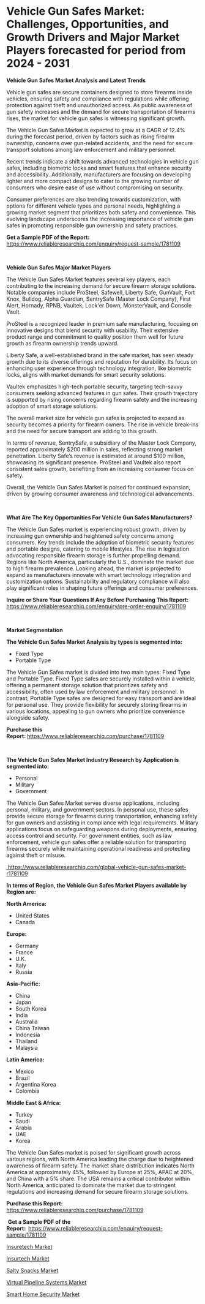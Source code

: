 <p><h1>Vehicle Gun Safes Market: Challenges, Opportunities, and Growth Drivers and Major Market Players forecasted for period from 2024 - 2031</h1></p><p><strong>Vehicle Gun Safes Market Analysis and Latest Trends</strong></p>
<p><p>Vehicle gun safes are secure containers designed to store firearms inside vehicles, ensuring safety and compliance with regulations while offering protection against theft and unauthorized access. As public awareness of gun safety increases and the demand for secure transportation of firearms rises, the market for vehicle gun safes is witnessing significant growth. </p><p>The Vehicle Gun Safes Market is expected to grow at a CAGR of 12.4% during the forecast period, driven by factors such as rising firearm ownership, concerns over gun-related accidents, and the need for secure transport solutions among law enforcement and military personnel. </p><p>Recent trends indicate a shift towards advanced technologies in vehicle gun safes, including biometric locks and smart features that enhance security and accessibility. Additionally, manufacturers are focusing on developing lighter and more compact designs to cater to the growing number of consumers who desire ease of use without compromising on security. </p><p>Consumer preferences are also trending towards customization, with options for different vehicle types and personal needs, highlighting a growing market segment that prioritizes both safety and convenience. This evolving landscape underscores the increasing importance of vehicle gun safes in promoting responsible gun ownership and safety practices.</p></p>
<p><strong>Get a Sample PDF of the Report:&nbsp;</strong> <a href="https://www.reliableresearchiq.com/enquiry/request-sample/1781109?utm_campaign=1834&utm_medium=2&utm_source=Github&utm_content=ia&utm_term=18122024&utm_id=vehicle-gun-safes">https://www.reliableresearchiq.com/enquiry/request-sample/1781109</a></p>
<p>&nbsp;</p>
<p><strong>Vehicle Gun Safes Major Market Players</strong></p>
<p><p>The Vehicle Gun Safes Market features several key players, each contributing to the increasing demand for secure firearm storage solutions. Notable companies include ProSteel, Safewell, Liberty Safe, GunVault, Fort Knox, Bulldog, Alpha Guardian, SentrySafe (Master Lock Company), First Alert, Hornady, RPNB, Vaultek, Lock'er Down, MonsterVault, and Console Vault.</p><p>ProSteel is a recognized leader in premium safe manufacturing, focusing on innovative designs that blend security with usability. Their extensive product range and commitment to quality position them well for future growth as firearm ownership trends upward.</p><p>Liberty Safe, a well-established brand in the safe market, has seen steady growth due to its diverse offerings and reputation for durability. Its focus on enhancing user experience through technology integration, like biometric locks, aligns with market demands for smart security solutions.</p><p>Vaultek emphasizes high-tech portable security, targeting tech-savvy consumers seeking advanced features in gun safes. Their growth trajectory is supported by rising concerns regarding firearm safety and the increasing adoption of smart storage solutions.</p><p>The overall market size for vehicle gun safes is projected to expand as security becomes a priority for firearm owners. The rise in vehicle break-ins and the need for secure transport are adding to this growth.</p><p>In terms of revenue, SentrySafe, a subsidiary of the Master Lock Company, reported approximately $200 million in sales, reflecting strong market penetration. Liberty Safe’s revenue is estimated at around $100 million, showcasing its significant presence. ProSteel and Vaultek also report consistent sales growth, benefiting from an increasing consumer focus on safety.</p><p>Overall, the Vehicle Gun Safes Market is poised for continued expansion, driven by growing consumer awareness and technological advancements.</p></p>
<p>&nbsp;</p>
<p><strong>What Are The Key Opportunities For Vehicle Gun Safes Manufacturers?</strong></p>
<p><p>The Vehicle Gun Safes market is experiencing robust growth, driven by increasing gun ownership and heightened safety concerns among consumers. Key trends include the adoption of biometric security features and portable designs, catering to mobile lifestyles. The rise in legislation advocating responsible firearm storage is further propelling demand. Regions like North America, particularly the U.S., dominate the market due to high firearm prevalence. Looking ahead, the market is projected to expand as manufacturers innovate with smart technology integration and customization options. Sustainability and regulatory compliance will also play significant roles in shaping future offerings and consumer preferences.</p></p>
<p><strong>Inquire or Share Your Questions If Any Before Purchasing This Report:</strong> <a href="https://www.reliableresearchiq.com/enquiry/pre-order-enquiry/1781109?utm_campaign=1834&utm_medium=2&utm_source=Github&utm_content=ia&utm_term=18122024&utm_id=vehicle-gun-safes">https://www.reliableresearchiq.com/enquiry/pre-order-enquiry/1781109</a></p>
<p>&nbsp;</p>
<p><strong>Market Segmentation</strong></p>
<p><strong>The Vehicle Gun Safes Market Analysis by types is segmented into:</strong></p>
<p><ul><li>Fixed Type</li><li>Portable Type</li></ul></p>
<p><p>The Vehicle Gun Safes market is divided into two main types: Fixed Type and Portable Type. Fixed Type safes are securely installed within a vehicle, offering a permanent storage solution that prioritizes safety and accessibility, often used by law enforcement and military personnel. In contrast, Portable Type safes are designed for easy transport and are ideal for personal use. They provide flexibility for securely storing firearms in various locations, appealing to gun owners who prioritize convenience alongside safety.</p></p>
<p><strong>Purchase this Report:&nbsp;</strong><a href="https://www.reliableresearchiq.com/purchase/1781109?utm_campaign=1834&utm_medium=2&utm_source=Github&utm_content=ia&utm_term=18122024&utm_id=vehicle-gun-safes">https://www.reliableresearchiq.com/purchase/1781109</a></p>
<p>&nbsp;</p>
<p><strong>The Vehicle Gun Safes Market Industry Research by Application is segmented into:</strong></p>
<p><ul><li>Personal</li><li>Military</li><li>Government</li></ul></p>
<p><p>The Vehicle Gun Safes Market serves diverse applications, including personal, military, and government sectors. In personal use, these safes provide secure storage for firearms during transportation, enhancing safety for gun owners and assisting in compliance with legal requirements. Military applications focus on safeguarding weapons during deployments, ensuring access control and security. For government entities, such as law enforcement, vehicle gun safes offer a reliable solution for transporting firearms securely while maintaining operational readiness and protecting against theft or misuse.</p></p>
<p><a href="https://www.reliableresearchiq.com/global-vehicle-gun-safes-market-r1781109?utm_campaign=1834&utm_medium=2&utm_source=Github&utm_content=ia&utm_term=18122024&utm_id=vehicle-gun-safes">&nbsp;https://www.reliableresearchiq.com/global-vehicle-gun-safes-market-r1781109</a></p>
<p><strong>In terms of Region, the Vehicle Gun Safes Market Players available by Region are:</strong></p>
<p>
    <p> <strong> North America: </strong>
        <ul>
            <li>United States</li>
            <li>Canada</li>
        </ul>
        </p> 
    <p> <strong> Europe: </strong>
        <ul>
            <li>Germany</li>
            <li>France</li>
            <li>U.K.</li>
            <li>Italy</li>
            <li>Russia</li>
        </ul>
        </p> 
    <p> <strong> Asia-Pacific: </strong>
        <ul>
            <li>China</li>
            <li>Japan</li>
            <li>South Korea</li>
            <li>India</li>
            <li>Australia</li>
            <li>China Taiwan</li>
            <li>Indonesia</li>
            <li>Thailand</li>
            <li>Malaysia</li>
        </ul>
        </p> 
    <p> <strong> Latin America: </strong>
        <ul>
            <li>Mexico</li>
            <li>Brazil</li>
            <li>Argentina Korea</li>
            <li>Colombia</li>
        </ul>
        </p> 
    <p> <strong> Middle East & Africa: </strong>
        <ul>
            <li>Turkey</li>
            <li>Saudi</li>
            <li>Arabia</li>
            <li>UAE</li>
            <li>Korea</li>
        </ul>
    </p>
    </p>
<p><p>The Vehicle Gun Safes market is poised for significant growth across various regions, with North America leading the charge due to heightened awareness of firearm safety. The market share distribution indicates North America at approximately 45%, followed by Europe at 25%, APAC at 20%, and China with a 5% share. The USA remains a critical contributor within North America, anticipated to dominate the market due to stringent regulations and increasing demand for secure firearm storage solutions.</p></p>
<p><strong>Purchase this Report: </strong><a href="https://www.reliableresearchiq.com/purchase/1781109?utm_campaign=1834&utm_medium=2&utm_source=Github&utm_content=ia&utm_term=18122024&utm_id=vehicle-gun-safes">https://www.reliableresearchiq.com/purchase/1781109</a></p>
<p>&nbsp;<strong>Get a Sample PDF of the Report:&nbsp;&nbsp;</strong><a href="https://www.reliableresearchiq.com/enquiry/request-sample/1781109?utm_campaign=1834&utm_medium=2&utm_source=Github&utm_content=ia&utm_term=18122024&utm_id=vehicle-gun-safes">https://www.reliableresearchiq.com/enquiry/request-sample/1781109</a></p>
<p><strong></strong></p>
<p><p><a href="https://www.linkedin.com/pulse/global-insuretech-market-analysis-from-2024-2031-examining-growth-7yjxe?utm_campaign=1834&utm_medium=2&utm_source=Github&utm_content=ia&utm_term=18122024&utm_id=vehicle-gun-safes">Insuretech Market</a></p><p><a href="https://www.linkedin.com/pulse/competitive-landscape-analysis-insurtech-market-highlighting-5bvqe?utm_campaign=1834&utm_medium=2&utm_source=Github&utm_content=ia&utm_term=18122024&utm_id=vehicle-gun-safes">Insurtech Market</a></p><p><a href="https://www.linkedin.com/pulse/future-growth-salty-snacks-market-123-cagr-2024-2031-focusing-wscvf?utm_campaign=1834&utm_medium=2&utm_source=Github&utm_content=ia&utm_term=18122024&utm_id=vehicle-gun-safes">Salty Snacks Market</a></p><p><a href="https://www.linkedin.com/pulse/virtual-pipeline-systems-market-size-expanding-rapidly-annual-aay0f?utm_campaign=1834&utm_medium=2&utm_source=Github&utm_content=ia&utm_term=18122024&utm_id=vehicle-gun-safes">Virtual Pipeline Systems Market</a></p><p><a href="https://www.linkedin.com/pulse/size-share-projected-growth-rate-smart-home-security-marketwith-8ehrf?utm_campaign=1834&utm_medium=2&utm_source=Github&utm_content=ia&utm_term=18122024&utm_id=vehicle-gun-safes">Smart Home Security Market</a></p></p>